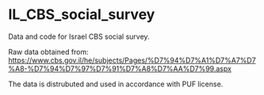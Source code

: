 # IL_CBS_social_survey

Data and code for Israel CBS social survey.

Raw data obtained from: https://www.cbs.gov.il/he/subjects/Pages/%D7%94%D7%A1%D7%A7%D7%A8-%D7%94%D7%97%D7%91%D7%A8%D7%AA%D7%99.aspx

The data is distrubuted and used in accordance with PUF license. 